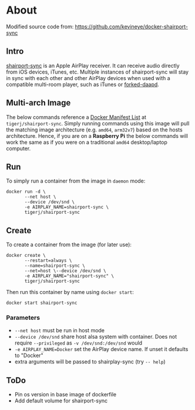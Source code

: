 # About
Modified source code from: https://github.com/kevineye/docker-shairport-sync

## Intro
[shairport-sync](https://github.com/mikebrady/shairport-sync) is an Apple
AirPlay receiver. It can receive audio directly from iOS devices, iTunes, etc.
Multiple instances of shairport-sync will stay in sync with each other and other
AirPlay devices when used with a compatible multi-room player, such as iTunes or
[forked-daapd](https://github.com/jasonmc/forked-daapd).

## Multi-arch Image
The below commands reference a
[Docker Manifest List](https://docs.docker.com/engine/reference/commandline/manifest/)
at `tigerj/shairport-sync`. Simply running commands using this image will pull
the matching image architecture (e.g. `amd64`, `arm32v7`) based on the hosts
architecture. Hence, if you are on a **Raspberry Pi** the below commands will
work the same as if you were on a traditional `amd64` desktop/laptop computer.

## Run
To simply run a container from the image in `daemon` mode:
```
docker run -d \
       --net host \
       --device /dev/snd \
       -e AIRPLAY_NAME=shairport-sync \
       tigerj/shairport-sync
```

## Create
To create a container from the image (for later use):
```
docker create \
       --restart=always \
       --name=shairport-sync \
       --net=host \--device /dev/snd \
       -e AIRPLAY_NAME="shairport-sync" \
       tigerj/shairport-sync
```
Then run this container by name using `docker start`:
```
docker start shairport-sync
```

### Parameters
* `--net host` must be run in host mode
* `--device /dev/snd` share host alsa system with container. Does not require
`--privileged` as `-v /dev/snd:/dev/snd` would
* `-e AIRPLAY_NAME=Docker` set the AirPlay device name. If unset it defaults to
"Docker"
* extra arguments will be passed to shairplay-sync (try `-- help`)

## ToDo
* Pin os version in base image of dockerfile
* Add default volume for shairport-sync
